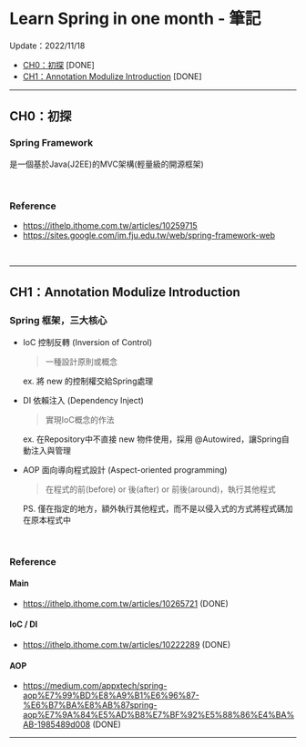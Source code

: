 # Learn Spring in one month - 筆記
Update：2022/11/18<br/>

* [CH0：初探](#ch0初探) [DONE]
* [CH1：Annotation Modulize Introduction](#ch1annotation-modulize-introduction) [DONE]

---

## CH0：初探

### Spring Framework
是一個基於Java(J2EE)的MVC架構(輕量級的開源框架)

<br>

### Reference
- https://ithelp.ithome.com.tw/articles/10259715
- https://sites.google.com/im.fju.edu.tw/web/spring-framework-web

<br>

---

## CH1：Annotation Modulize Introduction

### Spring 框架，三大核心

- IoC 控制反轉 (Inversion of Control)

    > 一種設計原則或概念

    ex. 將 new 的控制權交給Spring處理

- DI 依賴注入 (Dependency Inject)

    > 實現IoC概念的作法

    ex. 在Repository中不直接 new 物件使用，採用 @Autowired，讓Spring自動注入與管理

- AOP 面向導向程式設計 (Aspect-oriented programming)

    > 在程式的前(before) or 後(after) or 前後(around)，執行其他程式
    
    PS. 僅在指定的地方，額外執行其他程式，而不是以侵入式的方式將程式碼加在原本程式中

<br>

### Reference
#### Main
- https://ithelp.ithome.com.tw/articles/10265721 (DONE)
#### IoC / DI
- https://ithelp.ithome.com.tw/articles/10222289 (DONE)
#### AOP
- https://medium.com/appxtech/spring-aop%E7%99%BD%E8%A9%B1%E6%96%87-%E6%B7%BA%E8%AB%87spring-aop%E7%9A%84%E5%AD%B8%E7%BF%92%E5%88%86%E4%BA%AB-1985489d008 (DONE)


---
